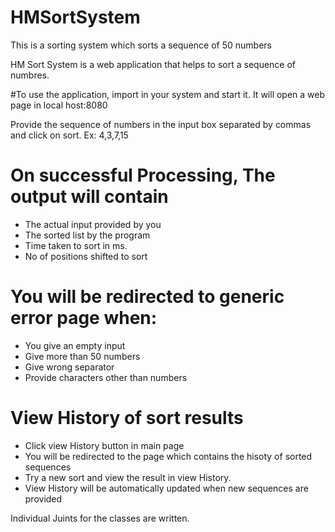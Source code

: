 # HMSortSystem
This is a sorting system which sorts a sequence of 50 numbers

HM Sort System is a web application that helps to sort a sequence of numbres.

#To use the application, import in your system and start it.
It will open a web page in local host:8080

Provide the sequence of numbers in the input box separated by commas and click on sort. Ex: 4,3,7,15

# On successful Processing, The output will contain

* The actual input provided by you
* The sorted list by the program
* Time taken to sort in ms.
* No of positions shifted to sort

# You will be redirected to generic error page when:

* You give an empty input
* Give more than 50 numbers
* Give wrong separator
* Provide characters other than numbers

# View History of sort results

* Click view History button in main page
* You will be redirected to the page which contains the hisoty of sorted sequences
* Try a new sort and view the result in view History.
* View History will be automatically updated when new sequences are provided

 Individual Juints for the classes are written.
